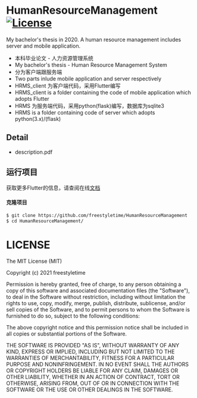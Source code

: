 # HumanResourceManagement [![License](https://img.shields.io/github/license/mashape/apistatus.svg)](https://github.com/freestyletime/FlutterNews/blob/master/LICENSE)
My bachelor's thesis in 2020. 
A human resource management includes server and mobile application.


* 本科毕业论文 - 人力资源管理系统
* My bachelor's thesis - Human Resource Management System
* 分为客户端跟服务端
* Two parts inlude mobile application and server respectively
* HRMS_client 为客户端代码，采用Flutter编写
* HRMS_client is a folder containing the code of mobile application which adopts Flutter
* HRMS 为服务端代码，采用python(flask)编写，数据库为sqlite3
* HRMS is a folder containing code of server which adopts python(3.x)/(flask)


## Detail
* description.pdf

## 运行项目

获取更多Flutter的信息，请查阅在线[文档](https://flutter.io/)

#### 克隆项目

```sh
$ git clone https://github.com/freestyletime/HumanResourceManagement
$ cd HumanResourceManagement/
```


# LICENSE
The MIT License (MIT)

Copyright (c) 2021 freestyletime

Permission is hereby granted, free of charge, to any person obtaining a copy of
this software and associated documentation files (the "Software"), to deal in
the Software without restriction, including without limitation the rights to
use, copy, modify, merge, publish, distribute, sublicense, and/or sell copies of
the Software, and to permit persons to whom the Software is furnished to do so,
subject to the following conditions:

The above copyright notice and this permission notice shall be included in all
copies or substantial portions of the Software.

THE SOFTWARE IS PROVIDED "AS IS", WITHOUT WARRANTY OF ANY KIND, EXPRESS OR
IMPLIED, INCLUDING BUT NOT LIMITED TO THE WARRANTIES OF MERCHANTABILITY, FITNESS
FOR A PARTICULAR PURPOSE AND NONINFRINGEMENT. IN NO EVENT SHALL THE AUTHORS OR
COPYRIGHT HOLDERS BE LIABLE FOR ANY CLAIM, DAMAGES OR OTHER LIABILITY, WHETHER
IN AN ACTION OF CONTRACT, TORT OR OTHERWISE, ARISING FROM, OUT OF OR IN
CONNECTION WITH THE SOFTWARE OR THE USE OR OTHER DEALINGS IN THE SOFTWARE.
